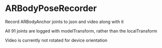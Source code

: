 # ARBodyPoseRecorder
Record ARBodyAnchor joints to json and video along with it

All 91 joints are logged with modelTransform, rather than the localTransform 

Video is currently not rotated for device orientation
